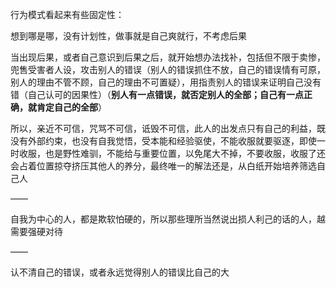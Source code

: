 行为模式看起来有些固定性：

想到哪是哪，没有计划性，做事就是自己爽就行，不考虑后果

当出现后果，或者自己意识到后果之后，就开始想办法找补，包括但不限于卖惨，兜售受害者人设，攻击别人的错误（别人的错误抓住不放，自己的错误情有可原，别人的理由不管不顾，自己的理由不可置疑），用指责别人的错误来证明自己没有错（自己认可的因果性）（**别人有一点错误，就否定别人的全部；自己有一点正确，就肯定自己的全部**）

所以，亲近不可信，咒骂不可信，诋毁不可信，此人的出发点只有自己的利益，既没有外部约束，也没有自我觉悟，受本能和经验驱使，不能收服就要驱逐，即使一时收服，也是野性难驯，不能给与重要位置，以免尾大不掉，不要收服，收服了还会占着位置掠夺挤压其他人的养分，最终唯一的解法还是，从白纸开始培养筛选自己人

——

自我为中心的人，都是欺软怕硬的，所以那些理所当然说出损人利己的话的人，越需要强硬对待

——

认不清自己的错误，或者永远觉得别人的错误比自己的大